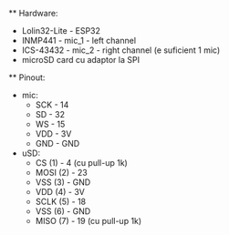** Hardware:
* Lolin32-Lite - ESP32
* INMP441 - mic_1 - left channel
* ICS-43432 - mic_2 - right channel (e suficient 1 mic)
* microSD card cu adaptor la SPI


** Pinout:
* mic:
	* SCK - 14
	* SD - 32
	* WS - 15
	* VDD - 3V
	* GND - GND
* uSD:
	* CS (1) - 4 (cu pull-up 1k)
	* MOSI (2) - 23
	* VSS (3) - GND
	* VDD (4) - 3V
	* SCLK (5) - 18
	* VSS (6) - GND
	* MISO (7) - 19 (cu pull-up 1k)